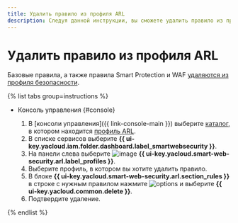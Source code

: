 ```yaml
---
title: Удалить правило из профиля ARL
description: Следуя данной инструкции, вы сможете удалить правило из профиля ARL.
---
```


# Удалить правило из профиля ARL

Базовые правила, а также правила Smart Protection и WAF [удаляются из профиля безопасности](rule-delete.md). 

{% list tabs group=instructions %}

- Консоль управления {#console}

  1. В [консоли управления]({{ link-console-main }}) выберите [каталог](../../resource-manager/concepts/resources-hierarchy.md#folder), в котором находится [профиль ARL](../concepts/arl.md).
  1. В списке сервисов выберите **{{ ui-key.yacloud.iam.folder.dashboard.label_smartwebsecurity }}**.
  1. На панели слева выберите ![image](../../_assets/smartwebsecurity/arl.svg) **{{ ui-key.yacloud.smart-web-security.arl.label_profiles }}**.
  1. Выберите профиль, в котором вы хотите удалить правило.
  1. В блоке **{{ ui-key.yacloud.smart-web-security.arl.section_rules }}** в строке с нужным правилом нажмите ![options](../../_assets/console-icons/ellipsis.svg) и выберите **{{ ui-key.yacloud.common.delete }}**.
  1. Подтвердите удаление.

{% endlist %}